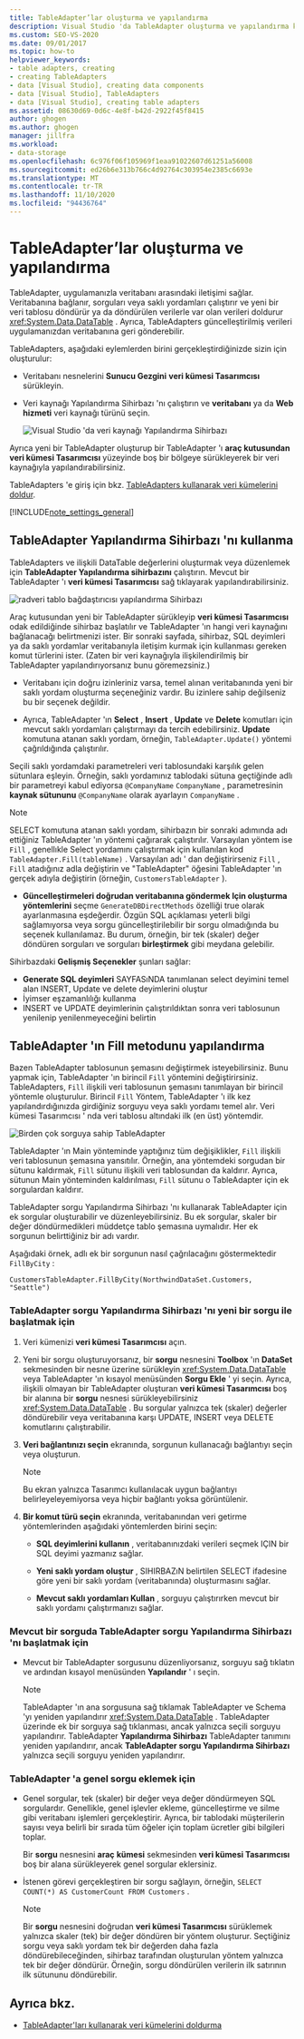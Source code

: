 ```yaml
---
title: TableAdapter’lar oluşturma ve yapılandırma
description: Visual Studio 'da TableAdapter oluşturma ve yapılandırma konusunu gözden geçirin. TableAdapter, uygulamanızla veritabanı arasındaki iletişimi sağlar.
ms.custom: SEO-VS-2020
ms.date: 09/01/2017
ms.topic: how-to
helpviewer_keywords:
- table adapters, creating
- creating TableAdapters
- data [Visual Studio], creating data components
- data [Visual Studio], TableAdapters
- data [Visual Studio], creating table adapters
ms.assetid: 08630d69-0d6c-4e8f-b42d-2922f45f8415
author: ghogen
ms.author: ghogen
manager: jillfra
ms.workload:
- data-storage
ms.openlocfilehash: 6c976f06f105969f1eaa91022607d61251a56008
ms.sourcegitcommit: ed26b6e313b766c4d92764c303954e2385c6693e
ms.translationtype: MT
ms.contentlocale: tr-TR
ms.lasthandoff: 11/10/2020
ms.locfileid: "94436764"
---
```

# <a name="create-and-configure-tableadapters"></a>TableAdapter’lar oluşturma ve yapılandırma

TableAdapter, uygulamanızla veritabanı arasındaki iletişimi sağlar. Veritabanına bağlanır, sorguları veya saklı yordamları çalıştırır ve yeni bir veri tablosu döndürür ya da döndürülen verilerle var olan verileri doldurur <xref:System.Data.DataTable> . Ayrıca, TableAdapters güncelleştirilmiş verileri uygulamanızdan veritabanına geri gönderebilir.

TableAdapters, aşağıdaki eylemlerden birini gerçekleştirdiğinizde sizin için oluşturulur:

- Veritabanı nesnelerini **Sunucu Gezgini** **veri kümesi Tasarımcısı** sürükleyin.

- Veri kaynağı Yapılandırma Sihirbazı 'nı çalıştırın ve **veritabanı** ya da **Web hizmeti** veri kaynağı türünü seçin.

   ![Visual Studio 'da veri kaynağı Yapılandırma Sihirbazı](media/data-source-configuration-wizard.png)

Ayrıca yeni bir TableAdapter oluşturup bir TableAdapter 'ı **araç kutusundan** **veri kümesi Tasarımcısı** yüzeyinde boş bir bölgeye sürükleyerek bir veri kaynağıyla yapılandırabilirsiniz.

TableAdapters 'e giriş için bkz. [TableAdapters kullanarak veri kümelerini doldur](../data-tools/fill-datasets-by-using-tableadapters.md).

[!INCLUDE[note_settings_general](../data-tools/includes/note_settings_general_md.md)]

## <a name="use-the-tableadapter-configuration-wizard"></a>TableAdapter Yapılandırma Sihirbazı 'nı kullanma

TableAdapters ve ilişkili DataTable değerlerini oluşturmak veya düzenlemek için **TableAdapter Yapılandırma sihirbazını** çalıştırın. Mevcut bir TableAdapter 'ı **veri kümesi Tasarımcısı** sağ tıklayarak yapılandırabilirsiniz.

![radveri tablo bağdaştırıcısı yapılandırma Sihirbazı](../data-tools/media/raddata-table-adapter-configuration-wizard.png)

Araç kutusundan yeni bir TableAdapter sürükleyip **veri kümesi Tasarımcısı** odak edildiğinde sihirbaz başlatılır ve TableAdapter 'ın hangi veri kaynağını bağlanacağı belirtmenizi ister. Bir sonraki sayfada, sihirbaz, SQL deyimleri ya da saklı yordamlar veritabanıyla iletişim kurmak için kullanması gereken komut türlerini ister. (Zaten bir veri kaynağıyla ilişkilendirilmiş bir TableAdapter yapılandırıyorsanız bunu göremezsiniz.)

- Veritabanı için doğru izinleriniz varsa, temel alınan veritabanında yeni bir saklı yordam oluşturma seçeneğiniz vardır. Bu izinlere sahip değilseniz bu bir seçenek değildir.

- Ayrıca, TableAdapter 'ın **Select** , **Insert** , **Update** ve **Delete** komutları için mevcut saklı yordamları çalıştırmayı da tercih edebilirsiniz. **Update** komutuna atanan saklı yordam, örneğin, `TableAdapter.Update()` yöntemi çağrıldığında çalıştırılır.

Seçili saklı yordamdaki parametreleri veri tablosundaki karşılık gelen sütunlara eşleyin. Örneğin, saklı yordamınız tablodaki sütuna geçtiğinde adlı bir parametreyi kabul ediyorsa `@CompanyName` `CompanyName` , parametresinin **kaynak sütununu** `@CompanyName` olarak ayarlayın `CompanyName` .

> [!NOTE]
> SELECT komutuna atanan saklı yordam, sihirbazın bir sonraki adımında adı ettiğiniz TableAdapter 'ın yöntemi çağırarak çalıştırılır. Varsayılan yöntem ise `Fill` , genellıkle Select yordamını çalıştırmak için kullanılan kod `TableAdapter.Fill(tableName)` . Varsayılan adı ' dan değiştirirseniz `Fill` , `Fill` atadığınız adla değiştirin ve "TableAdapter" öğesini TableAdapter 'ın gerçek adıyla değiştirin (örneğin, `CustomersTableAdapter` ).

- **Güncelleştirmeleri doğrudan veritabanına göndermek Için oluşturma yöntemlerini** seçme `GenerateDBDirectMethods` özelliği true olarak ayarlanmasına eşdeğerdir. Özgün SQL açıklaması yeterli bilgi sağlamıyorsa veya sorgu güncelleştirilebilir bir sorgu olmadığında bu seçenek kullanılamaz. Bu durum, örneğin, bir tek (skaler) değer döndüren sorguları ve sorguları **birleştirmek** gibi meydana gelebilir.

Sihirbazdaki **Gelişmiş Seçenekler** şunları sağlar:

- **Generate SQL deyimleri** SAYFASıNDA tanımlanan select deyimini temel alan INSERT, Update ve delete deyimlerini oluştur
- İyimser eşzamanlılığı kullanma
- INSERT ve UPDATE deyimlerinin çalıştırıldıktan sonra veri tablosunun yenilenip yenilenmeyeceğini belirtin

## <a name="configure-a-tableadapters-fill-method"></a>TableAdapter 'ın Fill metodunu yapılandırma

Bazen TableAdapter tablosunun şemasını değiştirmek isteyebilirsiniz. Bunu yapmak için, TableAdapter 'ın birincil `Fill` yöntemini değiştirirsiniz. TableAdapters, `Fill` ilişkili veri tablosunun şemasını tanımlayan bir birincil yöntemle oluşturulur. Birincil `Fill` Yöntem, TableAdapter 'ı ilk kez yapılandırdığınızda girdiğiniz sorguyu veya saklı yordamı temel alır. Veri kümesi Tasarımcısı ' nda veri tablosu altındaki ilk (en üst) yöntemdir.

![Birden çok sorguya sahip TableAdapter](../data-tools/media/tableadapter.gif)

TableAdapter 'ın Main yönteminde yaptığınız tüm değişiklikler, `Fill` ilişkili veri tablosunun şemasına yansıtılır. Örneğin, ana yöntemdeki sorgudan bir sütunu kaldırmak, `Fill` sütunu ilişkili veri tablosundan da kaldırır. Ayrıca, sütunun Main yönteminden kaldırılması, `Fill` sütunu o TableAdapter için ek sorgulardan kaldırır.

TableAdapter sorgu Yapılandırma Sihirbazı 'nı kullanarak TableAdapter için ek sorgular oluşturabilir ve düzenleyebilirsiniz. Bu ek sorgular, skaler bir değer döndürmedikleri müddetçe tablo şemasına uymalıdır.  Her ek sorgunun belirttiğiniz bir adı vardır.

Aşağıdaki örnek, adlı ek bir sorgunun nasıl çağrılacağını göstermektedir `FillByCity` :

`CustomersTableAdapter.FillByCity(NorthwindDataSet.Customers, "Seattle")`

### <a name="to-start-the-tableadapter-query-configuration-wizard-with-a-new-query"></a>TableAdapter sorgu Yapılandırma Sihirbazı 'nı yeni bir sorgu ile başlatmak için

1. Veri kümenizi **veri kümesi Tasarımcısı** açın.

2. Yeni bir sorgu oluşturuyorsanız, bir **sorgu** nesnesini **Toolbox** 'ın **DataSet** sekmesinden bir nesne üzerine sürükleyin <xref:System.Data.DataTable> veya TableAdapter 'ın kısayol menüsünden **Sorgu Ekle** ' yi seçin. Ayrıca, ilişkili olmayan bir TableAdapter oluşturan **veri kümesi Tasarımcısı** boş bir alanına bir **sorgu** nesnesi sürükleyebilirsiniz <xref:System.Data.DataTable> . Bu sorgular yalnızca tek (skaler) değerler döndürebilir veya veritabanına karşı UPDATE, INSERT veya DELETE komutlarını çalıştırabilir.

3. **Veri bağlantınızı seçin** ekranında, sorgunun kullanacağı bağlantıyı seçin veya oluşturun.

    > [!NOTE]
    > Bu ekran yalnızca Tasarımcı kullanılacak uygun bağlantıyı belirleyeleyemiyorsa veya hiçbir bağlantı yoksa görüntülenir.

4. **Bir komut türü seçin** ekranında, veritabanından veri getirme yöntemlerinden aşağıdaki yöntemlerden birini seçin:

    - **SQL deyimlerini kullanın** , veritabanınızdaki verileri seçmek IÇIN bir SQL deyimi yazmanız sağlar.

    - **Yeni saklı yordam oluştur** , SIHIRBAZıN belirtilen SELECT ifadesine göre yeni bir saklı yordam (veritabanında) oluşturmasını sağlar.

    - **Mevcut saklı yordamları Kullan** , sorguyu çalıştırırken mevcut bir saklı yordamı çalıştırmanızı sağlar.

### <a name="to-start-the-tableadapter-query-configuration-wizard-on-an-existing-query"></a>Mevcut bir sorguda TableAdapter sorgu Yapılandırma Sihirbazı 'nı başlatmak için

- Mevcut bir TableAdapter sorgusunu düzenliyorsanız, sorguyu sağ tıklatın ve ardından kısayol menüsünden **Yapılandır** ' ı seçin.

    > [!NOTE]
    > TableAdapter 'ın ana sorgusuna sağ tıklamak TableAdapter ve Schema 'yı yeniden yapılandırır <xref:System.Data.DataTable> . TableAdapter üzerinde ek bir sorguya sağ tıklanması, ancak yalnızca seçili sorguyu yapılandırır. TableAdapter **Yapılandırma Sihirbazı** TableAdapter tanımını yeniden yapılandırır, ancak **TableAdapter sorgu Yapılandırma Sihirbazı** yalnızca seçili sorguyu yeniden yapılandırır.

### <a name="to-add-a-global-query-to-a-tableadapter"></a>TableAdapter 'a genel sorgu eklemek için

- Genel sorgular, tek (skaler) bir değer veya değer döndürmeyen SQL sorgulardır. Genellikle, genel işlevler ekleme, güncelleştirme ve silme gibi veritabanı işlemleri gerçekleştirir. Ayrıca, bir tablodaki müşterilerin sayısı veya belirli bir sırada tüm öğeler için toplam ücretler gibi bilgileri toplar.

     Bir **sorgu** nesnesini **araç** **kümesi** sekmesinden **veri kümesi Tasarımcısı** boş bir alana sürükleyerek genel sorgular eklersiniz.

- İstenen görevi gerçekleştiren bir sorgu sağlayın, örneğin, `SELECT COUNT(*) AS CustomerCount FROM Customers` .

    > [!NOTE]
    > Bir **sorgu** nesnesini doğrudan **veri kümesi Tasarımcısı** sürüklemek yalnızca skaler (tek) bir değer döndüren bir yöntem oluşturur. Seçtiğiniz sorgu veya saklı yordam tek bir değerden daha fazla döndürebileceğinden, sihirbaz tarafından oluşturulan yöntem yalnızca tek bir değer döndürür. Örneğin, sorgu döndürülen verilerin ilk satırının ilk sütununu döndürebilir.

## <a name="see-also"></a>Ayrıca bkz.

- [TableAdapter'ları kullanarak veri kümelerini doldurma](../data-tools/fill-datasets-by-using-tableadapters.md)
